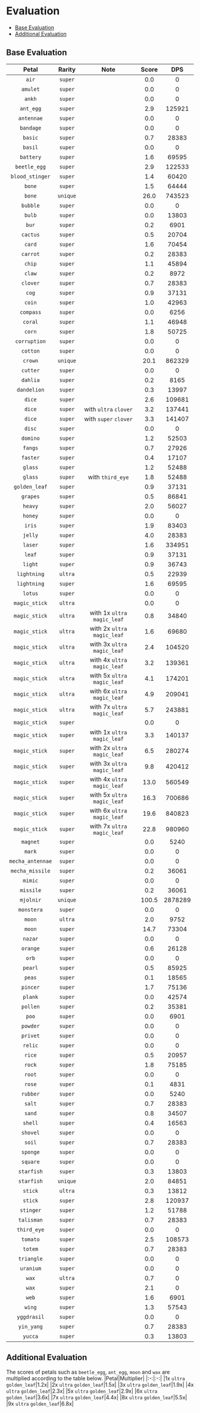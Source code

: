 # Evaluation
- [Base Evaluation](#base-evaluation)
- [Additional Evaluation](#additional-evaluation)

## Base Evaluation
|Petal|Rarity|Note|Score|DPS|
|:-:|:-:|:-:|:-:|:-:|
|`air`|`super`||0.0|0|
|`amulet`|`super`||0.0|0|
|`ankh`|`super`||0.0|0|
|`ant_egg`|`super`||2.9|125921|
|`antennae`|`super`||0.0|0|
|`bandage`|`super`||0.0|0|
|`basic`|`super`||0.7|28383|
|`basil`|`super`||0.0|0|
|`battery`|`super`||1.6|69595|
|`beetle_egg`|`super`||2.9|122533|
|`blood_stinger`|`super`||1.4|60420|
|`bone`|`super`||1.5|64444|
|`bone`|`unique`||26.0|743523|
|`bubble`|`super`||0.0|0|
|`bulb`|`super`||0.0|13803|
|`bur`|`super`||0.2|6901|
|`cactus`|`super`||0.5|20704|
|`card`|`super`||1.6|70454|
|`carrot`|`super`||0.2|28383|
|`chip`|`super`||1.1|45894|
|`claw`|`super`||0.2|8972|
|`clover`|`super`||0.7|28383|
|`cog`|`super`||0.9|37131|
|`coin`|`super`||1.0|42963|
|`compass`|`super`||0.0|6256|
|`coral`|`super`||1.1|46948|
|`corn`|`super`||1.8|50725|
|`corruption`|`super`||0.0|0|
|`cotton`|`super`||0.0|0|
|`crown`|`unique`||20.1|862329|
|`cutter`|`super`||0.0|0|
|`dahlia`|`super`||0.2|8165|
|`dandelion`|`super`||0.3|13997|
|`dice`|`super`||2.6|109681|
|`dice`|`super`|with `ultra` `clover`|3.2|137441|
|`dice`|`super`|with `super` `clover`|3.3|141407|
|`disc`|`super`||0.0|0|
|`domino`|`super`||1.2|52503|
|`fangs`|`super`||0.7|27926|
|`faster`|`super`||0.4|17107|
|`glass`|`super`||1.2|52488|
|`glass`|`super`|with `third_eye`|1.8|52488|
|`golden_leaf`|`super`||0.9|37131|
|`grapes`|`super`||0.5|86841|
|`heavy`|`super`||2.0|56027|
|`honey`|`super`||0.0|0|
|`iris`|`super`||1.9|83403|
|`jelly`|`super`||4.0|28383|
|`laser`|`super`||1.6|334951|
|`leaf`|`super`||0.9|37131|
|`light`|`super`||0.9|36743|
|`lightning`|`ultra`||0.5|22939|
|`lightning`|`super`||1.6|69595|
|`lotus`|`super`||0.0|0|
|`magic_stick`|`ultra`||0.0|0|
|`magic_stick`|`ultra`|with 1x `ultra` `magic_leaf`|0.8|34840|
|`magic_stick`|`ultra`|with 2x `ultra` `magic_leaf`|1.6|69680|
|`magic_stick`|`ultra`|with 3x `ultra` `magic_leaf`|2.4|104520|
|`magic_stick`|`ultra`|with 4x `ultra` `magic_leaf`|3.2|139361|
|`magic_stick`|`ultra`|with 5x `ultra` `magic_leaf`|4.1|174201|
|`magic_stick`|`ultra`|with 6x `ultra` `magic_leaf`|4.9|209041|
|`magic_stick`|`ultra`|with 7x `ultra` `magic_leaf`|5.7|243881|
|`magic_stick`|`super`||0.0|0|
|`magic_stick`|`super`|with 1x `ultra` `magic_leaf`|3.3|140137|
|`magic_stick`|`super`|with 2x `ultra` `magic_leaf`|6.5|280274|
|`magic_stick`|`super`|with 3x `ultra` `magic_leaf`|9.8|420412|
|`magic_stick`|`super`|with 4x `ultra` `magic_leaf`|13.0|560549|
|`magic_stick`|`super`|with 5x `ultra` `magic_leaf`|16.3|700686|
|`magic_stick`|`super`|with 6x `ultra` `magic_leaf`|19.6|840823|
|`magic_stick`|`super`|with 7x `ultra` `magic_leaf`|22.8|980960|
|`magnet`|`super`||0.0|5240|
|`mark`|`super`||0.0|0|
|`mecha_antennae`|`super`||0.0|0|
|`mecha_missile`|`super`||0.2|36061|
|`mimic`|`super`||0.0|0|
|`missile`|`super`||0.2|36061|
|`mjolnir`|`unique`||100.5|2878289|
|`monstera`|`super`||0.0|0|
|`moon`|`ultra`||2.0|9752|
|`moon`|`super`||14.7|73304|
|`nazar`|`super`||0.0|0|
|`orange`|`super`||0.6|26128|
|`orb`|`super`||0.0|0|
|`pearl`|`super`||0.5|85925|
|`peas`|`super`||0.1|18565|
|`pincer`|`super`||1.7|75136|
|`plank`|`super`||0.0|42574|
|`pollen`|`super`||0.2|35381|
|`poo`|`super`||0.0|6901|
|`powder`|`super`||0.0|0|
|`privet`|`super`||0.0|0|
|`relic`|`super`||0.0|0|
|`rice`|`super`||0.5|20957|
|`rock`|`super`||1.8|75185|
|`root`|`super`||0.0|0|
|`rose`|`super`||0.1|4831|
|`rubber`|`super`||0.0|5240|
|`salt`|`super`||0.7|28383|
|`sand`|`super`||0.8|34507|
|`shell`|`super`||0.4|16563|
|`shovel`|`super`||0.0|0|
|`soil`|`super`||0.7|28383|
|`sponge`|`super`||0.0|0|
|`square`|`super`||0.0|0|
|`starfish`|`super`||0.3|13803|
|`starfish`|`unique`||2.0|84851|
|`stick`|`ultra`||0.3|13812|
|`stick`|`super`||2.8|120937|
|`stinger`|`super`||1.2|51788|
|`talisman`|`super`||0.7|28383|
|`third_eye`|`super`||0.0|0|
|`tomato`|`super`||2.5|108573|
|`totem`|`super`||0.7|28383|
|`triangle`|`super`||0.0|0|
|`uranium`|`super`||0.0|0|
|`wax`|`ultra`||0.7|0|
|`wax`|`super`||2.1|0|
|`web`|`super`||1.6|6901|
|`wing`|`super`||1.3|57543|
|`yggdrasil`|`super`||0.0|0|
|`yin_yang`|`super`||0.7|28383|
|`yucca`|`super`||0.3|13803|

## Additional Evaluation
The scores of petals such as `beetle_egg`, `ant_egg`, `moon` and `wax` are multiplied according to the table below.
|Petal|Multiplier|
|:-:|:-:|
|1x `ultra` `golden_leaf`|1.2x|
|2x `ultra` `golden_leaf`|1.5x|
|3x `ultra` `golden_leaf`|1.9x|
|4x `ultra` `golden_leaf`|2.3x|
|5x `ultra` `golden_leaf`|2.9x|
|6x `ultra` `golden_leaf`|3.6x|
|7x `ultra` `golden_leaf`|4.4x|
|8x `ultra` `golden_leaf`|5.5x|
|9x `ultra` `golden_leaf`|6.8x|
